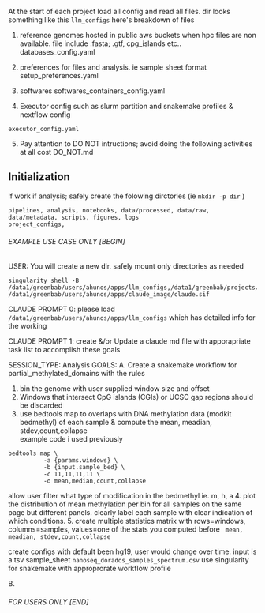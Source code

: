 At the start of each project load all config and read all files. dir looks something like this `llm_configs`
here's breakdown of files

1. reference genomes hosted in public aws buckets when hpc files are non available. file include .fasta; .gtf, cpg_islands etc.. 
databases_config.yaml

2. preferences for files and analysis. ie sample sheet format 
setup_preferences.yaml

3. softwares
softwares_containers_config.yaml

4. Executor config such as slurm partition and snakemake profiles & nextflow config
```
executor_config.yaml
```

5. Pay attention to DO NOT intructions; avoid doing the following activities at all cost
DO_NOT.md


## Initialization
if work if analysis; safely create the folowing dirctories (ie `mkdir -p dir` )
```
pipelines, analysis, notebooks, data/processed, data/raw, data/metadata, scripts, figures, logs
project_configs,
```


###### EXAMPLE USE CASE ONLY [BEGIN] ########
USER: You will create a new dir. safely mount only directories  as needed
```
singularity shell -B /data1/greenbab/users/ahunos/apps/llm_configs,/data1/greenbab/projects/methyl_benchmark_spectrum/ONT_BSseq/ONT_DLP_1stPre/full_spectrum_cohort/pipelines/partialMethylDomains /data1/greenbab/users/ahunos/apps/claude_image/claude.sif
```

CLAUDE PROMPT 0: 
    please load `/data1/greenbab/users/ahunos/apps/llm_configs` which has detailed info for the working

CLAUDE PROMPT 1: 
    create &/or Update a claude md file with apporapriate task list to accomplish these goals 

SESSION_TYPE: Analysis
GOALS:
A. Create a snakemake workflow for partial_methylated_domains with the rules
1. bin the genome with user supplied window size and offset
2. Windows that intersect CpG islands (CGIs) or UCSC gap regions should be discarded
3. use bedtools map to overlaps with DNA methylation data (modkit bedmethyl) of each sample & compute the mean, meadian, stdev,count,collapse   
example code i used previously
```
bedtools map \
          -a {params.windows} \
          -b {input.sample_bed} \
          -c 11,11,11,11 \
          -o mean,median,count,collapse 
```
allow user filter what type of modification in the bedmethyl ie. m, h, a
4. plot the distribution of mean methylation per bin for all samples on the same page but different panels. clearly label each sample with clear indication of which conditions.
5. create multiple statistics matrix with rows=windows, columns=samples, values=one of the stats you computed before ` mean, meadian, stdev,count,collapse`

create configs with default been hg19, user would change over time.
input is a tsv sample_sheet `nanoseq_dorados_samples_spectrum.csv`
use singularity for snakemake with approprorate workflow profile

B. 
###### FOR USERS ONLY [END] ########
